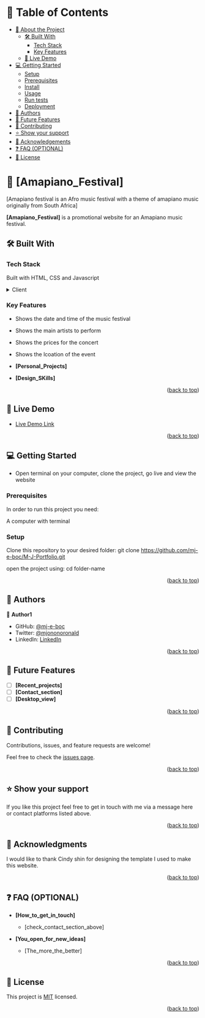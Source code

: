 # 📗 Table of Contents

- [📖 About the Project](#about-project)
  - [🛠 Built With](#built-with)
    - [Tech Stack](#tech-stack)
    - [Key Features](#key-features)
  - [🚀 Live Demo](#live-demo)
- [💻 Getting Started](#getting-started)
  - [Setup](#setup)
  - [Prerequisites](#prerequisites)
  - [Install](#install)
  - [Usage](#usage)
  - [Run tests](#run-tests)
  - [Deployment](#deployment)
- [👥 Authors](#authors)
- [🔭 Future Features](#future-features)
- [🤝 Contributing](#contributing)
- [⭐️ Show your support](#support)
- [🙏 Acknowledgements](#acknowledgements)
- [❓ FAQ (OPTIONAL)](#faq)
- [📝 License](#license)

# 📖 [Amapiano_Festival] <a name="about-project"></a>

[Amapiano festival is an Afro music festival with a theme of amapiano music originally from South Africa]

**[Amapiano_Festival]** is a promotional website for an Amapiano music festival.

## 🛠 Built With <a name="built-with"></a>

### Tech Stack <a name="tech-stack"></a>

Built with HTML, CSS and Javascript

<details>
  <summary>Client</summary>
  <ul>
    <li><a href="https://reactjs.org/](https://developer.mozilla.org/en-US/docs/Web/HTML">HTML</a></li>
    <li><a href="https://developer.mozilla.org/en-US/docs/Web/CSS">CSS</a></li>
  </ul>
</details>

### Key Features <a name="key-features"></a>

- Shows the date and time of the music festival
- Shows the main artists to perform
- Shows the prices for the concert
- Shows the lcoation of the event

- **[Personal_Projects]**
- **[Design_SKills]**

<p align="right">(<a href="#readme-top">back to top</a>)</p>

## 🚀 Live Demo <a name="live-demo"></a>

- [Live Demo Link](https://mj-e-boc.github.io/index.html)


<p align="right">(<a href="#readme-top">back to top</a>)</p>

## 💻 Getting Started <a name="getting-started"></a>

- Open terminal on your computer, clone the project, go live and view the website

### Prerequisites

In order to run this project you need:

A computer with terminal

### Setup

Clone this repository to your desired folder:
git clone https://github.com/mj-e-boc/M-J-Portfolio.git

open the project using:
cd folder-name

<p align="right">(<a href="#readme-top">back to top</a>)</p>

## 👥 Authors <a name="authors"></a>

👤 **Author1**

- GitHub: [@mj-e-boc](https://github.com/mj-e-boc)
- Twitter: [@mjononoronald](https://twitter.com/Mjononoronald)
- LinkedIn: [LinkedIn](https://www.linkedin.com/in/ronald-mjonono-86365988/)

<p align="right">(<a href="#readme-top">back to top</a>)</p>

## 🔭 Future Features <a name="future-features"></a>

- [ ] **[Recent_projects]**
- [ ] **[Contact_section]**
- [ ] **[Desktop_view]**

<p align="right">(<a href="#readme-top">back to top</a>)</p>

## 🤝 Contributing <a name="contributing"></a>

Contributions, issues, and feature requests are welcome!

Feel free to check the [issues page](https://github.com/mj-e-boc/M-J-Portfolio/issues).

<p align="right">(<a href="#readme-top">back to top</a>)</p>

## ⭐️ Show your support <a name="support"></a>

If you like this project feel free to get in touch with me via a message here or contact platforms listed above.

<p align="right">(<a href="#readme-top">back to top</a>)</p>

## 🙏 Acknowledgments <a name="acknowledgements"></a>

I would like to thank Cindy shin for designing the template I used to make this website.

<p align="right">(<a href="#readme-top">back to top</a>)</p>

## ❓ FAQ (OPTIONAL) <a name="faq"></a>

- **[How_to_get_in_touch]**

  - [check_contact_section_above]

- **[You_open_for_new_ideas]**

  - [The_more_the_better]

<p align="right">(<a href="#readme-top">back to top</a>)</p>

## 📝 License <a name="license"></a>

This project is [MIT](https://github.com/mj-e-boc/Amapiano-Festival/blob/main/LICENSE) licensed.

<p align="right">(<a href="#readme-top">back to top</a>)</p>

